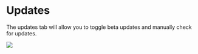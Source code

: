 # Updates
The updates tab will allow you to toggle beta updates and manually check for updates.

![](https://i.magiccap.me/maxghtig.png)
